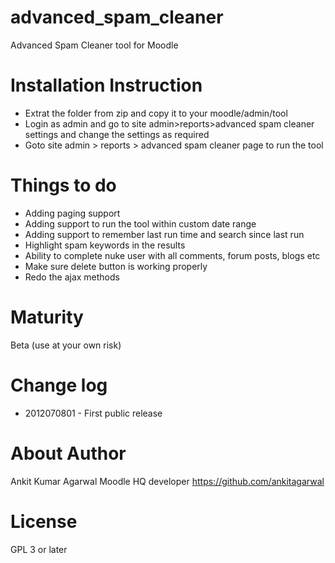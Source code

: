 advanced_spam_cleaner
=====================

Advanced Spam Cleaner tool for Moodle

Installation Instruction
=====================

* Extrat the folder from zip and copy it to your moodle/admin/tool
* Login as admin and go to site admin>reports>advanced spam cleaner settings and change the settings as required
* Goto site admin > reports > advanced spam cleaner page to run the tool

Things to do
=====================
* Adding paging support
* Adding support to run the tool within custom date range
* Adding support to remember last run time and search since last run
* Highlight spam keywords in the results
* Ability to complete nuke user with all comments, forum posts, blogs etc
* Make sure delete button is working properly
* Redo the ajax methods

Maturity
====================
Beta (use at your own risk)

Change log
=====================
* 2012070801 - First public release


About Author
=====================
Ankit Kumar Agarwal
Moodle HQ developer
https://github.com/ankitagarwal

License
=====================

GPL 3 or later
